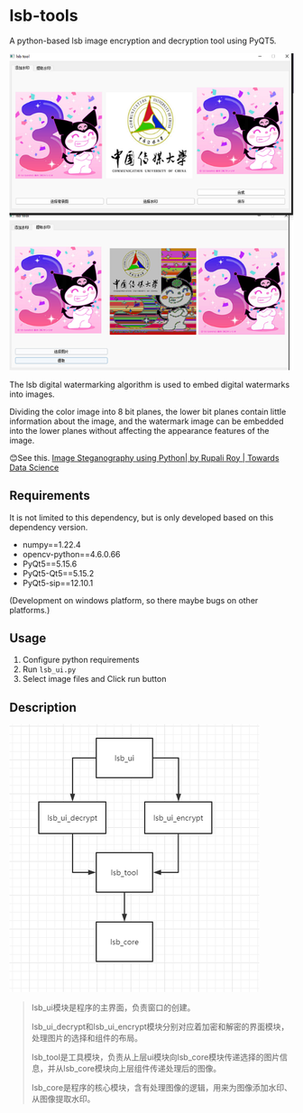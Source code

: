 # lsb-tools
A python-based lsb image encryption and decryption tool using PyQT5.

![gui](https://github.com/TheNovaMist/lsb-tools/blob/main/gui.png)

The lsb digital watermarking algorithm is used to embed digital watermarks into images.

Dividing the color image into 8 bit planes, the lower bit planes contain little information about the image, and the watermark image can be embedded into the lower planes without affecting the appearance features of the image.

😊See this. [Image Steganography using Python| by Rupali Roy | Towards Data Science](https://towardsdatascience.com/hiding-data-in-an-image-image-steganography-using-python-e491b68b1372)

## Requirements

It is not limited to this dependency, but is only developed based on this dependency version.

- numpy==1.22.4
- opencv-python==4.6.0.66
- PyQt5==5.15.6
- PyQt5-Qt5==5.15.2
- PyQt5-sip==12.10.1

(Development on windows platform, so there maybe bugs on other platforms.)

## Usage

1. Configure python requirements
2. Run `lsb_ui.py`
3. Select image files and Click run button



## Description

![structure](https://github.com/TheNovaMist/lsb-tools/blob/main/structure.png)

> lsb_ui模块是程序的主界面，负责窗口的创建。
>
> lsb_ui_decrypt和lsb_ui_encrypt模块分别对应着加密和解密的界面模块，处理图片的选择和组件的布局。
>
> lsb_tool是工具模块，负责从上层ui模块向lsb_core模块传递选择的图片信息，并从lsb_core模块向上层组件传递处理后的图像。
>
> lsb_core是程序的核心模块，含有处理图像的逻辑，用来为图像添加水印、从图像提取水印。
